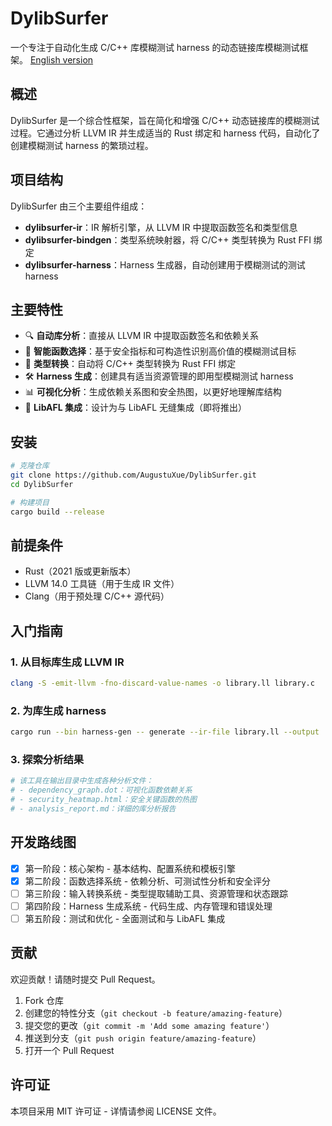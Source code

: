 # DylibSurfer

一个专注于自动化生成 C/C++ 库模糊测试 harness 的动态链接库模糊测试框架。
[English version](README.md)

## 概述

DylibSurfer 是一个综合性框架，旨在简化和增强 C/C++ 动态链接库的模糊测试过程。它通过分析 LLVM IR 并生成适当的 Rust 绑定和 harness 代码，自动化了创建模糊测试 harness 的繁琐过程。

## 项目结构

DylibSurfer 由三个主要组件组成：

- **dylibsurfer-ir**：IR 解析引擎，从 LLVM IR 中提取函数签名和类型信息
- **dylibsurfer-bindgen**：类型系统映射器，将 C/C++ 类型转换为 Rust FFI 绑定
- **dylibsurfer-harness**：Harness 生成器，自动创建用于模糊测试的测试 harness

## 主要特性

- 🔍 **自动库分析**：直接从 LLVM IR 中提取函数签名和依赖关系
- 🧠 **智能函数选择**：基于安全指标和可构造性识别高价值的模糊测试目标
- 🔄 **类型转换**：自动将 C/C++ 类型转换为 Rust FFI 绑定
- 🛠️ **Harness 生成**：创建具有适当资源管理的即用型模糊测试 harness
- 📊 **可视化分析**：生成依赖关系图和安全热图，以更好地理解库结构
- 🔌 **LibAFL 集成**：设计为与 LibAFL 无缝集成（即将推出）

## 安装

```bash
# 克隆仓库
git clone https://github.com/AugustuXue/DylibSurfer.git
cd DylibSurfer

# 构建项目
cargo build --release
```

## 前提条件

- Rust（2021 版或更新版本）
- LLVM 14.0 工具链（用于生成 IR 文件）
- Clang（用于预处理 C/C++ 源代码）

## 入门指南

### 1. 从目标库生成 LLVM IR

```bash
clang -S -emit-llvm -fno-discard-value-names -o library.ll library.c
```

### 2. 为库生成 harness

```bash
cargo run --bin harness-gen -- generate --ir-file library.ll --output ./output --config config.yaml
```

### 3. 探索分析结果

```bash
# 该工具在输出目录中生成各种分析文件：
# - dependency_graph.dot：可视化函数依赖关系
# - security_heatmap.html：安全关键函数的热图
# - analysis_report.md：详细的库分析报告
```

## 开发路线图

- [x] 第一阶段：核心架构 - 基本结构、配置系统和模板引擎
- [x] 第二阶段：函数选择系统 - 依赖分析、可测试性分析和安全评分
- [ ] 第三阶段：输入转换系统 - 类型提取辅助工具、资源管理和状态跟踪
- [ ] 第四阶段：Harness 生成系统 - 代码生成、内存管理和错误处理
- [ ] 第五阶段：测试和优化 - 全面测试和与 LibAFL 集成

## 贡献

欢迎贡献！请随时提交 Pull Request。

1. Fork 仓库
2. 创建您的特性分支（`git checkout -b feature/amazing-feature`）
3. 提交您的更改（`git commit -m 'Add some amazing feature'`）
4. 推送到分支（`git push origin feature/amazing-feature`）
5. 打开一个 Pull Request

## 许可证

本项目采用 MIT 许可证 - 详情请参阅 LICENSE 文件。